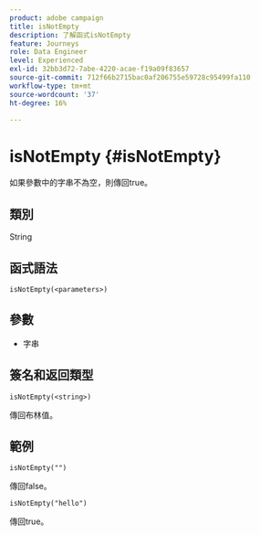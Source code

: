 ```yaml
---
product: adobe campaign
title: isNotEmpty
description: 了解函式isNotEmpty
feature: Journeys
role: Data Engineer
level: Experienced
exl-id: 32bb3d72-7abe-4220-acae-f19a09f83657
source-git-commit: 712f66b2715bac0af206755e59728c95499fa110
workflow-type: tm+mt
source-wordcount: '37'
ht-degree: 16%

---
```


# isNotEmpty {#isNotEmpty}

如果參數中的字串不為空，則傳回true。

## 類別

String

## 函式語法

`isNotEmpty(<parameters>)`

## 參數

* 字串

## 簽名和返回類型

`isNotEmpty(<string>)`

傳回布林值。

## 範例

`isNotEmpty("")`

傳回false。

`isNotEmpty("hello")`

傳回true。
